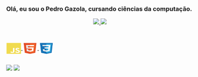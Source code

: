 ### Olá, eu sou o Pedro Gazola, cursando ciências da computação.

<!--
**PedroHenriqueGazola/pedrohenriquegazola** is a ✨ _special_ ✨ repository because its `README.md` (this file) appears on your GitHub profile.

Here are some ideas to get you started:

- 🔭 I’m currently working on ...
- 🌱 I’m currently learning ...
- 👯 I’m looking to collaborate on ...
- 🤔 I’m looking for help with ...
- 💬 Ask me about ...
- 📫 How to reach me: ...
- 😄 Pronouns: ...
- ⚡ Fun fact: ...
-->
<div align="center">
  <a href="https://github.com/pedrohenriquegazola">
  <img height="150em" src="https://github-readme-stats.vercel.app/api?username=pedrohenriquegazola&show_icons=true&theme=dracula&include_all_commits=true&count_private=true"/>
  <img height="150em" src="https://github-readme-stats.vercel.app/api/top-langs/?username=pedrohenriquegazola&layout=compact&langs_count=7&theme=dracula"/>
</div>

  ##
  
<div style="display: inline_block"><br>
  <img align="center"  height="30" width="40" src="https://raw.githubusercontent.com/devicons/devicon/master/icons/javascript/javascript-plain.svg">
  <img align="center"  height="30" width="40" src="https://raw.githubusercontent.com/devicons/devicon/master/icons/html5/html5-original.svg">
  <img align="center" height="30" width="40" src="https://raw.githubusercontent.com/devicons/devicon/master/icons/css3/css3-original.svg">
  
  </div>

  ##
  
  <a href="https://instagram.com/pedro_gazola22"><img src="https://img.shields.io/badge/-Instagram-%23E4405F?style=for-the-badge&logo=instagram&logoColor=white" target="_blank"></a>
  <a href = "mailto:ph-gazola@hotmail.com"><img src="https://img.shields.io/badge/-Gmail-%23333?style=for-the-badge&logo=gmail&logoColor=white" target="_blank"></a>

